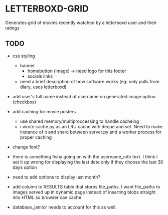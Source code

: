 # LETTERBOXD-GRID

Generates grid of movies recently watched by a letterboxd user and their ratings

## TODO
- css styling
    - banner
        - homebutton (image) -> need logo for this
    footer
        - socials links
    - need a brief description of how software works (eg: only pulls from diary, uses letterboxd)
- add user's full name instead of username on generated image option (checkbox)
- add caching for movie posters
    - use shared memory/multiproccessing to handle cacheing
    - i wrote cache.py as an LRU cache with deque and set. Need to make instance of it and share between server.py and a worker process for proper caching
- change font?
- there is something fishy going on with the username_info text. I think i set it up wrong for displaying the last date only if they choose the last 30 days option

- need to add options to display last month?

- add column to RESULTS table that stores file_paths. I want file_paths to images served up in dynamic page instead of inserting blobs straight into HTML so browser can cache
- database_janitor needs to account for this as well.